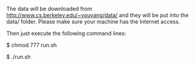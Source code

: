 The data will be downloaded from http://www.cs.berkeley.edu/~youyang/data/ and they will be put into the data/ folder. Please make sure your machine has the Internet access.

Then just execute the following command lines:

$ chmod 777 run.sh

$ ./run.sh
